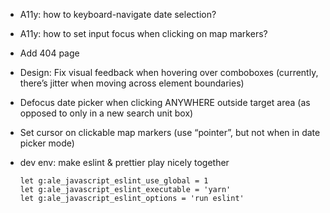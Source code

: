 * A11y: how to keyboard-navigate date selection?
* A11y: how to set input focus when clicking on map markers?
* Add 404 page
* Design: Fix visual feedback when hovering over comboboxes
  (currently, there’s jitter when moving across element boundaries)
* Defocus date picker when clicking ANYWHERE outside target area
  (as opposed to only in a new search unit box)
* Set cursor on clickable map markers
  (use “pointer”, but not when in date picker mode)
* dev env: make eslint & prettier play nicely together

  ```vimscript
  let g:ale_javascript_eslint_use_global = 1
  let g:ale_javascript_eslint_executable = 'yarn'
  let g:ale_javascript_eslint_options = 'run eslint'
  ```
